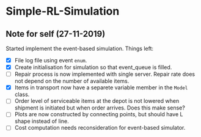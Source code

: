 # Simple-RL-Simulation

## Note for self (27-11-2019)

Started implement the event-based simulation. Things left:

- [x] File log file using event `enum`.
- [x] Create initialisation for simulation so that event_queue is filled.
- [ ] Repair process is now implemented with single server. Repair rate does not depend on the number of available items.
- [x] Items in transport now have a separete variable member in the `Model` class.
- [ ] Order level of serviceable items at the depot is not lowered when shipment is initiated but when order arrives. Does this make sense?
- [ ] Plots are now constructed by connecting points, but should have L shape instead of line.
- [ ] Cost computation needs reconsideration for event-based simulator.
